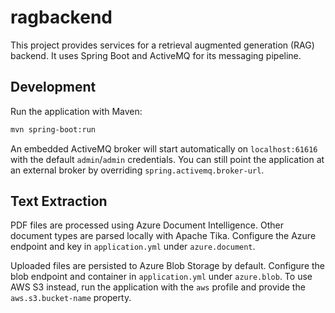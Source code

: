 # ragbackend

This project provides services for a retrieval augmented generation (RAG) backend. It uses Spring Boot and ActiveMQ for its messaging pipeline.

## Development

Run the application with Maven:

```bash
mvn spring-boot:run
```

An embedded ActiveMQ broker will start automatically on `localhost:61616` with the default `admin`/`admin` credentials. You can still point the application at an external broker by overriding `spring.activemq.broker-url`.

## Text Extraction

PDF files are processed using Azure Document Intelligence. Other document
types are parsed locally with Apache Tika. Configure the Azure endpoint and
key in `application.yml` under `azure.document`.

Uploaded files are persisted to Azure Blob Storage by default. Configure the
blob endpoint and container in `application.yml` under `azure.blob`. To use AWS
S3 instead, run the application with the `aws` profile and provide the
`aws.s3.bucket-name` property.
